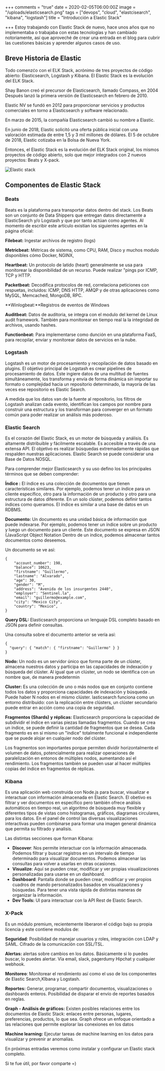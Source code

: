 +++
comments = "true"
date = 2020-02-05T06:00:00Z
image = "/uploads/elasticsearch.png"
tags = ["devops", "cloud", "elastcisearch", "kibana", "logstash"]
title = "Introducción a Elastic Stack"

+++
Estoy trabajando con Elastic Stack de nuevo, hace unos años que no implementaba o trabajaba con estas tecnologías y han cambiado notoriamente, así que aproveché de crear una entrada en el blog para cubrir las cuestiones básicas y aprender algunos casos de uso.

## Breve Historia de Elastic

Todo comenzćo con el ELK Stack, acrónimo de tres proyectos de código abierto: Elasticsearch, Logstash y Kibana. El Elastic Stack es la  evolución del ELK Stack.

Shay Banon creó el precursor de Elasticsearch, llamado Compass, en 2004 Después lanzó la primera versión de Elasticsearch en febrero de 2010.

Elastic NV se fundó en 2012 para proporcionar servicios y productos comerciales en torno a Elasticsearch y software relacionado.

En marzo de 2015, la compañía Elasticsearch cambió su nombre a Elastic.

En junio de 2018, Elastic solicitó una oferta pública inicial con una valoración estimada de entre 1,5 y 3 mil millones de dólares.  El 5 de octubre de 2018, Elastic cotizaba en la Bolsa de Nueva York.

Entonces, el Elastic Stack es la  evolución del ELK Stack original, los mismos proyectos de código abierto, solo que mejor integrados con 2 nuevos proyectos: Beats y X-pack.

![Elastic stack](/uploads/Elastic.png "Elastic stack")

## Componentes de Elastic Stack

### Beats

Beats es la plataforma para transportar datos dentro del stack. Los Beats son un conjunto de Data Shippers que entregan datos directamente a ElasticSearch y/o Logstash y que por tanto actúan como agentes. Al momento de escribir este artículo existían los siguientes agentes en la página  oficial:

**Filebeat:**  Ingestar archivos de registro (logs)

**Metricbeat:**  Métricas de sistema, como CPU, RAM, Disco y muchos modulo disponibles cómo Docker, NGINX,

**Heartbeat:**  Un protocolo de latido (heart) generalmente se usa para  monitorear la disponibilidad de un recurso. Puede realizar "pings por ICMP, TCP y HTTP.

**Packetbeat:**  Decodifica protocolos de red, correlaciona peticiones con respuetas, incluidos: ICMP, DNS HTTP, AMQP y de otras aplicaciones como MySQL, Memcached, MongoDB, RPC.

\**Winlogbeat:**Registros de eventos de Windows

**Auditbeat:** Datos de auditoria, se integra con  el modulo del kernel de Linux audit framework. También para monitorear en tiempo real la  la integridad de archivos, usando hashes.

**Functionbeat:**  Para implementarse como dunción en una plataforma  FaaS, para recopilar, enviar y monitorear datos de  servicios en la nube.

### Logstash

Logstash  es un motor de procesamiento y recopilación de datos basado en plugins.  El objetivo principal de  Logstash es crear  pipelines de procesamiento de datos. Este ingiere datos de una multitud de fuentes simultáneamente, los transforma y envía de forma dinámica  sin importar  su formato o complejidad hacia un repositorio determinado, la mayoría de las veces ese repositorio es Elastic Search.

A medida que los datos van de la fuente al repositorio, los  filtros de Logstash analizan cada evento,  identifican los campos por nombre para construir una estructura y los transforman para converger en un formato común para poder realizar un análisis más poderoso.

### Elastic Search

Es el corazón del Elastic Stack, es un motor de búsqueda y análisis. Es altamente distribuible y fácilmente escalable. Es accesible a través de una extensa  API. El objetivo es realizar  búsquedas extremadamente rápidas que respalden nuestras aplicaciones. Elastic Search se puede considerar una Base de Datos NOSQL.

Para comprender mejor Elasticsearch y su uso defino los los principales términos que se deben comprender:

**Índice :** El índice es una colección de documentos que tienen características similares. Por ejemplo, podemos tener un índice para un cliente específico, otro para la información de un producto y otro para una estructura de datos diferente.  En un solo clúster, podemos definir tantos índices como queramos. El índice es similar a una  base de datos en un RDBMS.

**Documento:** Un documento es una unidad básica de información que puede indexarse. Por ejemplo, podemos tener un índice sobre un producto y luego un documento para un  cliente. Este documento se expresa en JSON (JavaScript Object Notation Dentro de un índice, podemos almacenar tantos documentos como deseemos.

Un documento se ve así:

    {
        "account_number": 198,
        "balance": 10623,
        "firstname": "Guillermo",
        "lastname": "Alvarado",
        "age": 30,
        "gender": "M",
        "address": "Avenida de los insurgentes 2440",
        "employer": "Sentinel.la",
        "email": "guillermo@example.com",
        "city": "Mexico City",
        "country": "Mexico",
    }

**Query DSL:** Elasticsearch proporciona un  lenguaje DSL completo basado en JSON para definir consultas.

Una consulta sobre el documento anterior se vería así:

    {
      "query": { "match": { "firstname": "Guillermo" } }
    }

**Nodo:** Un nodo es un servidor único que forma parte de un clúster, almacena nuestros datos y participa en las capacidades de indexación y búsqueda del clúster. Al igual que un clúster, un nodo se identifica con un nombre que, de manera predetermin

**Cluster:** Es una colección de uno o más nodos que en conjunto contiene todos los datos y proporciona capacidades de indexación y búsqueda . Puede haber N nodos en el mismo clúster. lasticsearch funciona como un entorno distribuido: con la replicación entre clústers, un clúster secundario puede entrar en acción como una copia de seguridad.

**Fragmentos (Shards) y réplicas:** Elasticsearch proporciona la capacidad de subdividir el índice en varias piezas llamadas fragmentos. Cuando se crea un índice, se puede definir la cantidad de fragmentos que se desea. Cada fragmento es en sí mismo un "índice" totalmente funcional e independiente que se puede alojar en cualquier nodo del clúster.

Los fragmentos son importantes porque permiten dividir horizontalmente el volumen de datos, potencialmente para realizar operaciones de paralelización en entonos de múltiples nodos, aumentando así el rendimiento. Los fragmentos también se pueden usar al hacer múltiples copias del índice en fragmentos de réplicas.

### Kibana

Es una aplicación web construida con Node.js para buscar, visualizar e interactuar con información almacenada en Elastic Search. El obetivo es filtrar y ver documentos en específico pero también ofrece análisis automáticos en tiempo real, un algoritmo de búsqueda muy flexible y diferentes tipos de vistas como histogramas, gráficos, diagramas circulares, para los datos. En el panel de control  las diversas visualizaciones interactivas pueden combinarse para formar una imagen general dinámica que permita su filtrado y analisis.

Las distintas secciones que forman Kibana:

* **Discover**: Nos permite interactuar con la información almacenada. Podemos filtrar y buscar registros en un intervalo de tiempo determinado para visualizar documentos. Podemos  almacenar las consultas para volver a usarlas en otras ocasiones.
* **Visualize**: Aquí se pueden crear, modificar y ver propias visualizaciones  personalizadas para usarse en un dashboard.
* **Dashboard**: Pantalla donde se pueden crear, modificar y ver  propios cuadros de mando personalizados basados en visualizaciones y búsquedas. Para tener una vista rápida de distintas maneras de organizar la información.
* **Dev Tools:**  UI para interactuar con la API Rest de Elastic Search.

### X-Pack

Es un módulo premium, recientemente liberaron  el código bajo su propia licencia y este contiene modulos de:

**Seguridad**: Posibilidad de manejar usuarios y roles, integración con LDAP y SAML. Cifrado de la comunicación con SSL/TSL.

**Alertas:** alertas sobre cambios en los datos. Básicamente si lo puedes buscar, lo puedes alertar. Vía email, slack, pagerdumy Hipchat y cualquier webhook.

**Monitoreo**: Monitorear el rendimiento así como el uso de los componentes  de Elastic Search,KIbana y Logstash.

**Reportes:** Generar, programar, compartir documentos, visualizaciones o dashboards enteros.  Posibilidad de disparar el envío de  reportes basados en reglas.

**Graph - Análisis de gráficos:** Existen posibles relaciones entre los documentos de  Elastic Stack: enlaces entre personas, lugares, preferencias, productos, lo que sea. Graph ofrece un enfoque orientado a las relaciones que  permite explorar las conexiones en los datos

**Machine learning:** Ejecutar tareas de machine learning en los datos para visualizar y prevenir ar anomalías.

En próximas entradas veremos como instalar y configurar un Elastic stack completo.

Si te fue útil, por favor comparte =)